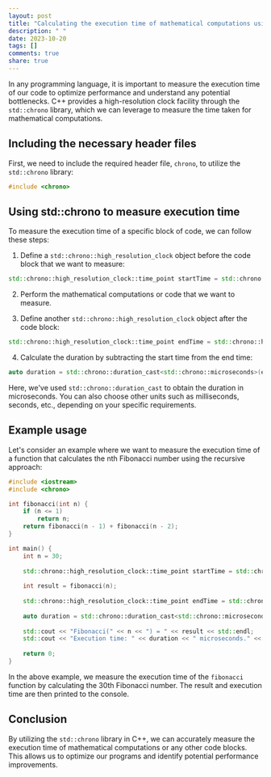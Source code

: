 ```yaml
---
layout: post
title: "Calculating the execution time of mathematical computations using std::chrono"
description: " "
date: 2023-10-20
tags: []
comments: true
share: true
---
```


In any programming language, it is important to measure the execution time of our code to optimize performance and understand any potential bottlenecks. C++ provides a high-resolution clock facility through the `std::chrono` library, which we can leverage to measure the time taken for mathematical computations.

## Including the necessary header files

First, we need to include the required header file, `chrono`, to utilize the `std::chrono` library:

```cpp
#include <chrono>
```

## Using std::chrono to measure execution time

To measure the execution time of a specific block of code, we can follow these steps:

1. Define a `std::chrono::high_resolution_clock` object before the code block that we want to measure:

```cpp
std::chrono::high_resolution_clock::time_point startTime = std::chrono::high_resolution_clock::now();
```

2. Perform the mathematical computations or code that we want to measure.

3. Define another `std::chrono::high_resolution_clock` object after the code block:

```cpp
std::chrono::high_resolution_clock::time_point endTime = std::chrono::high_resolution_clock::now();
```

4. Calculate the duration by subtracting the start time from the end time:

```cpp
auto duration = std::chrono::duration_cast<std::chrono::microseconds>(endTime - startTime).count();
```

Here, we've used `std::chrono::duration_cast` to obtain the duration in microseconds. You can also choose other units such as milliseconds, seconds, etc., depending on your specific requirements.

## Example usage

Let's consider an example where we want to measure the execution time of a function that calculates the nth Fibonacci number using the recursive approach:

```cpp
#include <iostream>
#include <chrono>

int fibonacci(int n) {
    if (n <= 1)
        return n;
    return fibonacci(n - 1) + fibonacci(n - 2);
}

int main() {
    int n = 30;
    
    std::chrono::high_resolution_clock::time_point startTime = std::chrono::high_resolution_clock::now();
    
    int result = fibonacci(n);
    
    std::chrono::high_resolution_clock::time_point endTime = std::chrono::high_resolution_clock::now();
    
    auto duration = std::chrono::duration_cast<std::chrono::microseconds>(endTime - startTime).count();
    
    std::cout << "Fibonacci(" << n << ") = " << result << std::endl;
    std::cout << "Execution time: " << duration << " microseconds." << std::endl;
    
    return 0;
}
```

In the above example, we measure the execution time of the `fibonacci` function by calculating the 30th Fibonacci number. The result and execution time are then printed to the console.

## Conclusion

By utilizing the `std::chrono` library in C++, we can accurately measure the execution time of mathematical computations or any other code blocks. This allows us to optimize our programs and identify potential performance improvements.